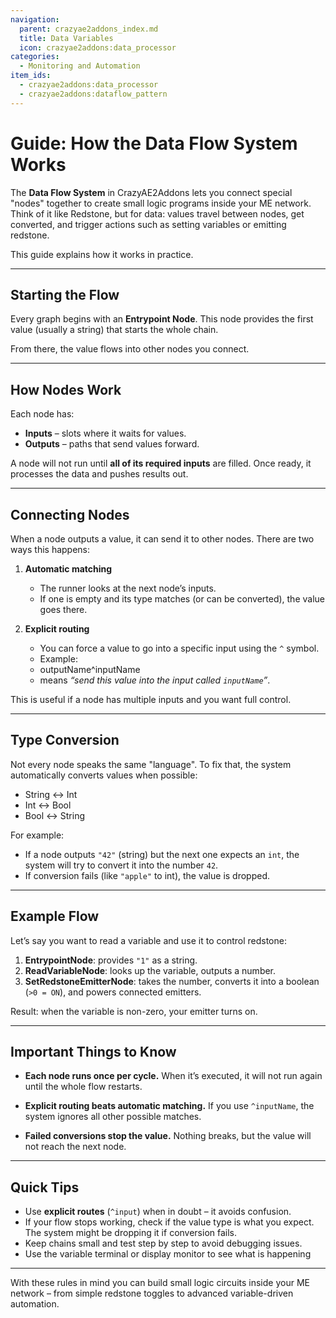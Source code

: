 ```yaml
---
navigation:
  parent: crazyae2addons_index.md
  title: Data Variables
  icon: crazyae2addons:data_processor
categories:
  - Monitoring and Automation
item_ids:
  - crazyae2addons:data_processor
  - crazyae2addons:dataflow_pattern
---
```


# Guide: How the Data Flow System Works

The **Data Flow System** in CrazyAE2Addons lets you connect special "nodes" together to create small logic programs inside your ME network.
Think of it like Redstone, but for data: values travel between nodes, get converted, and trigger actions such as setting variables or emitting redstone.

This guide explains how it works in practice.

---

## Starting the Flow

Every graph begins with an **Entrypoint Node**.
This node provides the first value (usually a string) that starts the whole chain.

From there, the value flows into other nodes you connect.

---

## How Nodes Work

Each node has:

* **Inputs** – slots where it waits for values.
* **Outputs** – paths that send values forward.

A node will not run until **all of its required inputs** are filled.
Once ready, it processes the data and pushes results out.

---

## Connecting Nodes

When a node outputs a value, it can send it to other nodes.
There are two ways this happens:

1. **Automatic matching**

    * The runner looks at the next node’s inputs.
    * If one is empty and its type matches (or can be converted), the value goes there.

2. **Explicit routing**

    * You can force a value to go into a specific input using the `^` symbol.
    * Example:
    - outputName^inputName
    - means *“send this value into the input called `inputName`”*.

This is useful if a node has multiple inputs and you want full control.

---

## Type Conversion

Not every node speaks the same "language".
To fix that, the system automatically converts values when possible:

* String ↔ Int
* Int ↔ Bool
* Bool ↔ String

For example:

* If a node outputs `"42"` (string) but the next one expects an `int`, the system will try to convert it into the number `42`.
* If conversion fails (like `"apple"` to int), the value is dropped.

---

## Example Flow

Let’s say you want to read a variable and use it to control redstone:

1. **EntrypointNode**: provides `"1"` as a string.
2. **ReadVariableNode**: looks up the variable, outputs a number.
3. **SetRedstoneEmitterNode**: takes the number, converts it into a boolean (`>0 = ON`), and powers connected emitters.

Result: when the variable is non-zero, your emitter turns on.

---

## Important Things to Know

* **Each node runs once per cycle.**
  When it’s executed, it will not run again until the whole flow restarts.

* **Explicit routing beats automatic matching.**
  If you use `^inputName`, the system ignores all other possible matches.

* **Failed conversions stop the value.**
  Nothing breaks, but the value will not reach the next node.

---

## Quick Tips

* Use **explicit routes** (`^input`) when in doubt – it avoids confusion.
* If your flow stops working, check if the value type is what you expect. The system might be dropping it if conversion fails.
* Keep chains small and test step by step to avoid debugging issues.
* Use the variable terminal or display monitor to see what is happening

---

With these rules in mind you can build small logic circuits inside your ME network – from simple redstone toggles to advanced variable-driven automation.
